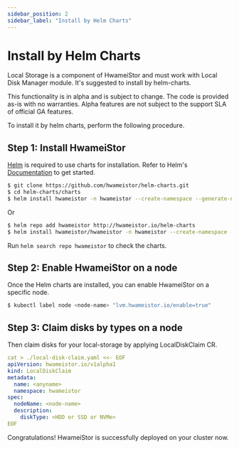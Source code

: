 ```yaml
---
sidebar_position: 2
sidebar_label: "Install by Helm Charts"
---
```


# Install by Helm Charts

Local Storage is a component of HwameiStor and must work with Local Disk Manager module. It's suggested to install by helm-charts.

This functionality is in alpha and is subject to change. The code is provided as-is with no warranties. Alpha features are not subject to the support SLA of official GA features.  

To install it by helm charts, perform the following procedure.

## Step 1: Install HwameiStor

[Helm](https://helm.sh/) is required to use charts for installation. Refer to Helm's [Documentation](https://helm.sh/docs/) to get started.

```bash
$ git clone https://github.com/hwameistor/helm-charts.git 
$ cd helm-charts/charts 
$ helm install hwameistor -n hwameistor --create-namespace --generate-name
```

Or

```bash
$ helm repo add hwameistor http://hwameistor.io/helm-charts 
$ helm install hwameistor/hwameistor -n hwameistor --create-namespace --generate-name
```

Run `helm search repo hwameistor` to check the charts.

## Step 2: Enable HwameiStor on a node

Once the Helm charts are installed, you can enable HwameiStor on a specific node.

```bash
$ kubectl label node <node-name> "lvm.hwameistor.io/enable=true"
```

## Step 3: Claim disks by types on a node

Then claim disks for your local-storage by applying LocalDiskClaim CR.

```yaml
cat > ./local-disk-claim.yaml <<- EOF
apiVersion: hwameistor.io/v1alpha1
kind: LocalDiskClaim
metadata:
  name: <anyname>
  namespace: hwameistor
spec:
  nodeName: <node-name>
  description:
    diskType: <HDD or SSD or NVMe>
EOF
```

Congratulations! HwameiStor is successfully deployed on your cluster now.